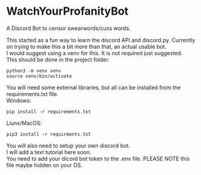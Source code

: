 # WatchYourProfanityBot
A Discord Bot to censor swearwords/cuss words.

This started as a fun way to learn the discord API and discord.py.
Currently on trying to make this a bit more than that, an actual usable bot.
<br>
I would suggest using a venv for this. It is not required just suggested.<br>
This should be done in the project folder.
```
python3 -m venv venv
source venv/bin/activate
```
You will need some external libraries, but all can be installed from the requirements.txt file.<br>
Windows:
```
pip install -r requirements.txt
```
Liunx/MacOS:

```
pip3 install -r requirments.txt
```

You will also need to setup your own discord bot.<br>
I will add a text tutorial here soon.
<br>
You need to add your dicord bot token to the .env file. PLEASE NOTE this file maybe hidden on your OS.
